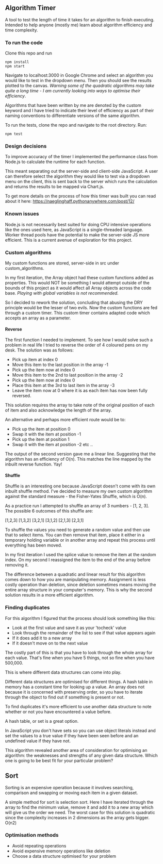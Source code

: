 ## Algorithm Timer

A tool to test the length of time it takes for an algorithm to finish executing.
Intended to help anyone (mostly me) learn about algorithm efficiency and time complexity.

### To run the code

Clone this repo and run

```
npm install
npm start
```
Navigate to localhost:3000 in Google Chrome and select an algorithm you would like to test in the dropdown menu. Then you should see the results plotted to the canvas. *Warning some of the quadratic algorithms may take quite a long time - I am currently looking into ways to optimise their efficiency*.

Algorithms that have been written by me are denoted by the custom keyword and I have tried to indicate their level of efficiency as part of their naming conventions to differentiate versions of the same algorithm.

To run the tests, clone the repo and navigate to the root directory. Run:
```
npm test
```

### Design decisions

To improve accuracy of the timer I implemented the performance class from Node.js to calculate the runtime for each function.

This meant separating out the server-side and client-side JavaScript. A user can therefore select the algorithm they would like to test via a dropdown menu on the client, this is sent back to the server which runs the calculation and returns the results to be mapped via Chart.js.

To get more details on the process of how this timer was built you can read about it here: https://naeglinghaff.pythonanywhere.com/post/12/

### Known issues

Node.js is not necessarily best suited for doing CPU intensive operations like the ones used here, as JavaScript is a single-threaded language. Worker thread pools have the potential to make the server-side JS more efficient. This is a current avenue of exploration for this project.

### Custom algorithms

My custom functions are stored, server-side in src under custom_algorithms.

In my first iteration, the Array object had these custom functions added as properties. This would NOT be something I would attempt outside of the bounds of this project as it would affect all Array objects across the code base. *Playing with global variables is not recommended.*

So I decided to rework the solution, concluding that abusing the DRY principle would be the lesser of two evils. Now the custom functions are fed through a custom timer. This custom timer contains adapted code which accepts an array as a parameter.

#### Reverse

The first function I needed to implement. To see how I would solve such a problem in real life I tried to reverse the order of 4 coloured pens on my desk. The solution was as follows:

* Pick up item at index 0
* Move this item to the last position in the array -1
* Pick up the item now at index 0
* Move this item to the 2nd to last position in the array -2
* Pick up the item now at index 0
* Place this item at the 3rd to last item in the array -3
* Leave the item now at 0 where it is as each item has now been fully reversed.

This solution requires the array to take note of the original position of each  of item and also acknowledge the length of the array.

An alternative and perhaps more efficient route would be to:

* Pick up the item at position 0
* Swap it with the item at position -1
* Pick up the item at position 1
* Swap it with the item at position -2
etc ..

The output of the second version gave me a linear line. Suggesting that the algorithm has an efficiency of O(n). This matches the line mapped by the inbuilt reverse function. Yay!

#### Shuffle

Shuffle is an interesting one because JavaScript doesn't come with its own inbuilt shuffle method. I've decided to measure my own custom algorithm against the standard measure - the Fisher-Yates Shuffle, which is O(n).

As a practice run I attempted to shuffle an array of 3 numbers - [1, 2, 3].
The possible 6 outcomes of this shuffle are:

[1,2,3]
[1,3,2]
[3,2,1]
[3,1,2]
[2,1,3]
[2,3,1]

To shuffle the values you need to generate a random value and then use that to select items. You can then remove that item, place it either in a temporary holding variable or in another array and repeat this process until everything has been moved.

In my first iteration I used the splice value to remove the item at the random index. On my second I reassigned the item to the end of the array before removing it.

The difference between a quadratic and linear result for this algorithm comes down to how you are manipulating memory. Assignment is less costly operation than deletion, since deletion sometimes means moving the entire array structure in your computer's memory. This is why the second solution results in a more efficient algorithm.

### Finding duplicates

For this algorithm I figured that the process should look something like this:

- Look at the first value and save it as your 'tocheck' value
- Look through the remainder of the list to see if that value appears again
- If it does add it to a new array
- If it doesn't move on to the next value

The costly part of this is that you have to look through the whole array for each value. That's fine when you have 5 things, not so fine when you have 500,000.

This is where different data structures can come into play.

Different data structures are optimised for different things. A hash table in memory has a constant time for looking up a value. An array does not because it is concerned with preserving order, so you have to iterate through the object to find out if something is present or not.

To find duplicates it's more efficient to use another data structure to note whether or not you have encountered a value before.

A hash table, or set is a great option.

In JavaScript you don't have sets so you can use object literals instead and set the values to a true value if they have been seen before and an undefined value if they have not.

This algorithm revealed another area of consideration for optimising an algorithm: the weaknesses and strengths of any given data structure. Which one is going to be best fit for your particular problem?

## Sort

Sorting is an expensive operation because it involves searching, comparison and swapping or moving each item in a given dataset.

A simple method for sort is selection sort. Here I have iterated through the array to find the minimum value, remove it and add it to a new array which will give us the order we need. The worst case for this solution is quadratic since the complexity increases in 2 dimensions as the array gets bigger. O(n2)

### Optimisation methods

* Avoid repeating operations
* Avoid expensive memory operations like deletion
* Choose a data structure optimised for your problem
